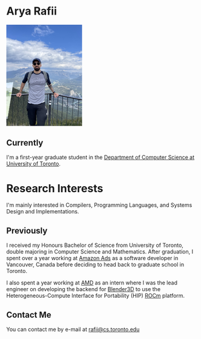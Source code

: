 # Arya Rafii
<img src="image.jpg" alt="drawing" width="200"/>

## Currently
I'm a first-year graduate student in the [Department of Computer Science at University of Toronto](https://web.cs.toronto.edu/).

# Research Interests
I'm mainly interested in Compilers, Programming Languages, and Systems Design and Implementations.

## Previously
I received my Honours Bachelor of Science from University of Toronto, double majoring in Computer Science and Mathematics. After graduation, I spent over a year working at [Amazon Ads](https://advertising.amazon.com/) as a software developer in Vancouver, Canada before deciding to head back to graduate school in Toronto.

I also spent a year working at [AMD](https://www.amd.com/) as an intern where I was the lead engineer on developing the backend for [Blender3D](https://www.blender.org/) to use the Heterogeneous-Compute Interface for Portability (HIP) [ROCm](https://www.amd.com/en/graphics/servers-solutions-rocm) platform.


## Contact Me
You can contact me by e-mail at rafii@cs.toronto.edu